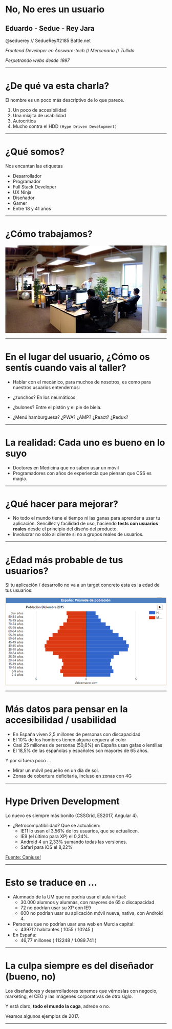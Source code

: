 # No, No eres un usuario

## Eduardo - Sedue - Rey Jara

@seduerey // SedueRey#2185 Battle.net

*Frontend Developer en Answare-tech* // *Mercenario* // *Tullido*

*Perpetrando webs desde 1997*

---

# ¿De qué va esta charla?

El nombre es un poco más descriptivo de lo que parece.

1. Un poco de accesibilidad
2. Una miajita de usabilidad
3. Autocrítica
4. Mucho contra el HDD `(Hype Driven Development)`

---

# ¿Qué somos?

Nos encantan las etiquetas

 - Desarrollador
 - Programador
 - Full Stack Developer
 - UX Ninja
 - Diseñador
 - Gamer
 - Entre 18 y 41 años

---

# ¿Cómo trabajamos?

![Configuración de desarrollo](images/desktop.jpg)

---

# En el lugar del usuario, ¿Cómo os sentís cuando vais al taller?

- Hablar con el mecánico, para muchos de nosotros, es como para nuestros usuarios entendernos:
- ¿zunchos? En los neumáticos
- ¿bulones? Entre el pistón y el pie de biela.

- ¿Menú hamburguesa? ¿PWA? ¿AMP? ¿React? ¿Redux?

---

# La realidad: Cada uno es bueno en lo suyo

- Doctores en Medicina que no saben usar un móvil
- Programadores con años de experiencia que piensan que CSS es magia.

---

# ¿Qué hacer para mejorar?

- No todo el mundo tiene el tiempo ni las ganas para aprender a usar tu aplicación. Sencillez y facilidad de uso, haciendo **tests con usuarios reales** desde el principio del diseño del producto.
- Involucrar no sólo al cliente si no a grupos reales de usuarios.

---

# ¿Edad más probable de tus usuarios?

Si tu aplicación / desarrollo no va a un target concreto esta es la edad de tus usuarios:

![Pirámide poblacional España diciembre 2015](images/piramide-poblacional.png)

---

# Más datos para pensar en la accesibilidad / usabilidad

- En España viven 2,5 millones de personas con discapacidad
- El 10% de los hombres tienen alguna ceguera al color
- Casi 25 millones de personas (50,6%) en España usan gafas o lentillas
- El 18,5% de las españolas y españoles son mayores de 65 años.

Y por si fuera poco ...

- Mirar un móvil pequeño en un día de sol.
- Zonas de cobertura deficitaria, incluso en zonas con 4G

---

# Hype Driven Development

Lo nuevo es siempre más bonito (CSSGrid, ES2017, Angular 4).

- ¿Retrocompatibilidad? Que se actualicen:
    - IE11 lo usan el 3,56% de los usuarios, que se actualicen.
    - IE9 (el último para XP) el 0,24%.
    - Android 4 un 2,33% sumando todas las versiones.
    - Safari para iOS el 8,22%

[Fuente: Caniuse!](http://caniuse.com/usage-table)

---

# Esto se traduce en ...

- Alumnado de la UM que no podría usar el aula virtual:
    - 30.000 alumnos y alumnas, con mayores de 65 o discapacidad
    - 72 no podrían usar su XP con IE9
    - 600 no podrían usar su aplicación móvil nueva, nativa, con Android 4.
- Personas que no podrían usar una web en Murcia capital:
    - 439712 habitantes ( 1055 / 10245 )
- En España:
    - 46,77 millones ( 112248 / 1.089.741 )

---

# La culpa siempre es del diseñador (bueno, no)

Los diseñadores y desarrolladores tenemos que vérnoslas con negocio, marketing, el CEO y las imágenes corporativas de otro siglo. 

Y está claro, **todo el mundo la caga**, adrede o no.

Veamos algunos ejemplos de 2017.

---